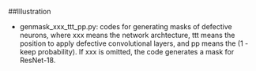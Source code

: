 ##Illustration

- genmask_xxx_ttt_pp.py: codes for generating masks of defective neurons, where xxx means the network archtecture, ttt means the position to apply defective convolutional layers, and pp means the (1 - keep probability). If xxx is omitted, the code generates a mask for ResNet-18.
